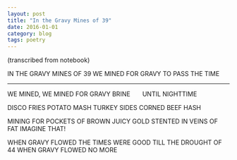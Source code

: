 ```yaml
---
layout: post
title: "In the Gravy Mines of 39"
date: 2016-01-01
category: blog
tags: poetry
---
```


(transcribed from notebook)

IN THE GRAVY MINES OF 39
WE MINED FOR GRAVY TO PASS THE TIME

-----------

WE MINED, WE MINED FOR GRAVY BRINE
&nbsp;&nbsp;&nbsp;&nbsp;&nbsp;&nbsp;UNTIL NIGHTTIME

DISCO FRIES
POTATO MASH
TURKEY SIDES
CORNED BEEF HASH

MINING FOR POCKETS
OF BROWN JUICY GOLD
STENTED IN VEINS OF FAT
IMAGINE THAT!

WHEN GRAVY FLOWED THE TIMES WERE GOOD
TILL THE DROUGHT OF 44
WHEN GRAVY FLOWED NO MORE
